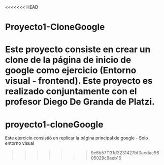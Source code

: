 <<<<<<< HEAD
# Proyecto1-CloneGoogle
Este proyecto consiste en crear un clone de la página de inicio de google como ejercicio (Entorno visual - frontend). Este proyecto es realizado conjuntamente con el profesor Diego De Granda de Platzi.
=======
# proyecto1-cloneGoogle
Este ejercicio consistió en replicar la página principal de google - Solo entorno visual
>>>>>>> 9e6b57f131d3231427bf0acdac9605029c8aeb16
